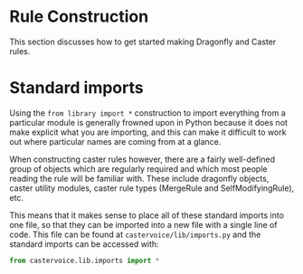 # Rule Construction

This section discusses how to get started making Dragonfly and Caster rules.

# Standard imports
Using the `from library import *` construction to import everything from a particular module is generally frowned upon in Python because it does not make explicit what you are importing, and this can make it difficult to work out where particular names are coming from at a glance.

When constructing caster rules however, there are a fairly well-defined group of objects which are regularly required and which most people reading the rule will be familiar with. These include dragonfly objects, caster utility modules, caster rule types (MergeRule and SelfModifyingRule), etc.

This means that it makes sense to place all of these standard imports into one file, so that they can be imported into a new file with a single line of code. This file can be found at `castervoice/lib/imports.py` and the standard imports can be accessed with:
```python
from castervoice.lib.imports import *
```